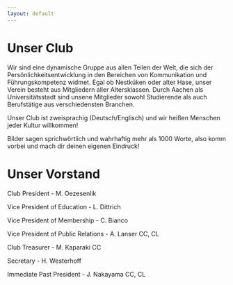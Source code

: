 ```yaml
---
layout: default
---
```


# Unser Club

Wir sind eine dynamische Gruppe aus allen Teilen der Welt, die sich der Persönlichkeitsentwicklung in den Bereichen von Kommunikation und Führungskompetenz widmet.
Egal ob Nestküken oder alter Hase, unser Verein besteht aus Mitgliedern aller Altersklassen.
Durch Aachen als Universitätsstadt sind unsene Mitglieder sowohl Studierende als auch Berufstätige aus verschiedensten Branchen.

Unser Club ist zweisprachig (Deutsch/Englisch) und wir heißen Menschen jeder Kultur willkommen!

Bilder sagen sprichwörtlich und wahrhaftig mehr als 1000 Worte, also komm vorbei und mach dir deinen eigenen Eindruck!

# Unser Vorstand

Club President - M. Oezesenlik

Vice President of Education - L. Dittrich

Vice President of Membership - C. Bianco

Vice President of Public Relations - A. Lanser CC, CL

Club Treasurer - M. Kaparaki CC

Secretary - H. Westerhoff

Immediate Past President - J. Nakayama CC, CL






